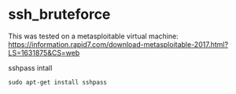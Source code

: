 # ssh_bruteforce

This was tested on a metasploitable virtual machine: https://information.rapid7.com/download-metasploitable-2017.html?LS=1631875&CS=web

sshpass intall
```
sudo apt-get install sshpass
```
